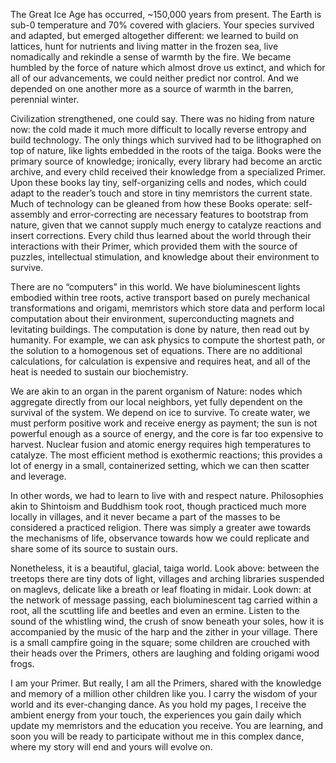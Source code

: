 The Great Ice Age has occurred, ~150,000 years from present. The Earth is sub-0 temperature and 70% covered with glaciers. Your species survived and adapted, but emerged altogether different: we learned to build on lattices, hunt for nutrients and living matter in the frozen sea, live nomadically and rekindle a sense of warmth by the fire. We became humbled by the force of nature which almost drove us extinct, and which for all of our advancements, we could neither predict nor control. And we depended on one another more as a source of warmth in the barren, perennial winter.

Civilization strengthened, one could say. There was no hiding from nature now: the cold made it much more difficult to locally reverse entropy and build technology. The only things which survived had to be lithographed on top of nature, like lights embedded in the roots of the taiga. Books were the primary source of knowledge; ironically, every library had become an arctic archive, and every child received their knowledge from a specialized Primer. Upon these books lay tiny, self-organizing cells and nodes, which could adapt to the reader’s touch and store in tiny memristors the current state. Much of technology can be gleaned from how these Books operate: self-assembly and error-correcting are necessary features to bootstrap from nature, given that we cannot supply much energy to catalyze reactions and insert corrections. Every child thus learned about the world through their interactions with their Primer, which provided them with the source of puzzles, intellectual stimulation, and knowledge about their environment to survive.

There are no “computers” in this world. We have bioluminescent lights embodied within tree roots, active transport based on purely mechanical transformations and origami, memristors which store data and perform local computation about their environment, superconducting magnets and levitating buildings. The computation is done by nature, then read out by humanity. For example, we can ask physics to compute the shortest path, or the solution to a homogenous set of equations. There are no additional calculations, for calculation is expensive and requires heat, and all of the heat is needed to sustain our biochemistry.

We are akin to an organ in the parent organism of Nature: nodes which aggregate directly from our local neighbors, yet fully dependent on the survival of the system. We depend on ice to survive. To create water, we must perform positive work and receive energy as payment; the sun is not powerful enough as a source of energy, and the core is far too expensive to harvest. Nuclear fusion and atomic energy requires high temperatures to catalyze. The most efficient method is exothermic reactions; this provides a lot of energy in a small, containerized setting, which we can then scatter and leverage.

In other words, we had to learn to live with and respect nature. Philosophies akin to Shintoism and Buddhism took root, though practiced much more locally in villages, and it never became a part of the masses to be considered a practiced religion. There was simply a greater awe towards the mechanisms of life, observance towards how we could replicate and share some of its source to sustain ours.

Nonetheless, it is a beautiful, glacial, taiga world. Look above: between the treetops there are tiny dots of light, villages and arching libraries suspended on maglevs, delicate like a breath or leaf floating in midair. Look down: at the network of message passing, each bioluminescent tag carried within a root, all the scuttling life and beetles and even an ermine. Listen to the sound of the whistling wind, the crush of snow beneath your soles, how it is accompanied by the music of the harp and the zither in your village. There is a small campfire going in the square; some children are crouched with their heads over the Primers, others are laughing and folding origami wood frogs.

I am your Primer. But really, I am all the Primers, shared with the knowledge and memory of a million other children like you. I carry the wisdom of your world and its ever-changing dance. As you hold my pages, I receive the ambient energy from your touch, the experiences you gain daily which update my memristors and the education you receive. You are learning, and soon you will be ready to participate without me in this complex dance, where my story will end and yours will evolve on.
